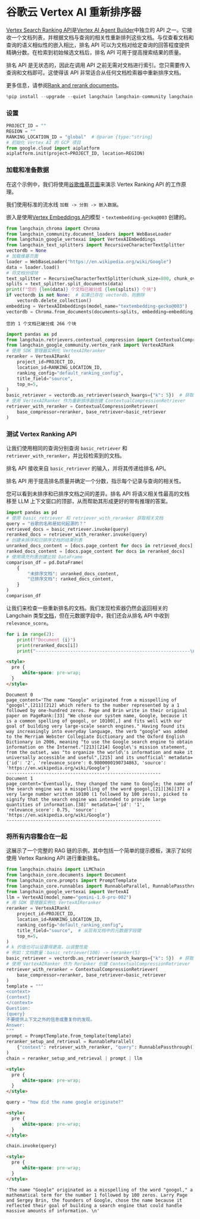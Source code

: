 # 谷歌云 Vertex AI 重新排序器

[Vertex Search Ranking API](https://cloud.google.com/generative-ai-app-builder/docs/ranking)是[Vertex AI Agent Builder](https://cloud.google.com/generative-ai-app-builder/docs/builder-apis)中独立的 API 之一。它接收一个文档列表，并根据文档与查询的相关性重新排列这些文档。与仅查看文档和查询的语义相似性的嵌入相比，排名 API 可以为文档对给定查询的回答程度提供精确分数。在检索到初始候选文档后，排名 API 可用于提高搜索结果的质量。

排名 API 是无状态的，因此在调用 API 之前无需对文档进行索引。您只需要传入查询和文档即可。这使得该 API 非常适合从任何文档检索器中重新排序文档。

更多信息，请参阅[Rank and rerank documents](https://cloud.google.com/generative-ai-app-builder/docs/ranking)。

```python
%pip install --upgrade --quiet langchain langchain-community langchain-google-community langchain-google-community[vertexaisearch] langchain-google-vertexai langchain-chroma langchain-text-splitters
```

### 设置

```python
PROJECT_ID = ""
REGION = ""
RANKING_LOCATION_ID = "global"  # @param {type:"string}
# 初始化 Vertex AI 的 GCP 项目
from google.cloud import aiplatform
aiplatform.init(project=PROJECT_ID, location=REGION)
```

### 加载和准备数据

在这个示例中，我们将使用[谷歌维基页面](https://en.wikipedia.org/wiki/Google)来演示 Vertex Ranking API 的工作原理。

我们使用标准的流水线 `加载 -> 分割 -> 嵌入数据`。

嵌入是使用[Vertex Embeddings API](https://cloud.google.com/vertex-ai/generative-ai/docs/embeddings/get-text-embeddings#supported_models)模型 - `textembedding-gecko@003` 创建的。

```python
from langchain_chroma import Chroma
from langchain_community.document_loaders import WebBaseLoader
from langchain_google_vertexai import VertexAIEmbeddings
from langchain_text_splitters import RecursiveCharacterTextSplitter
vectordb = None
# 加载维基页面
loader = WebBaseLoader("https://en.wikipedia.org/wiki/Google")
data = loader.load()
# 将文档分成块
text_splitter = RecursiveCharacterTextSplitter(chunk_size=800, chunk_overlap=5)
splits = text_splitter.split_documents(data)
print(f"您的 {len(data)} 个文档已被分成 {len(splits)} 个块")
if vectordb is not None:  # 如果已存在 vectordb，则删除
    vectordb.delete_collection()
embedding = VertexAIEmbeddings(model_name="textembedding-gecko@003")
vectordb = Chroma.from_documents(documents=splits, embedding=embedding)
```

```output
您的 1 个文档已被分成 266 个块
```

```python
import pandas as pd
from langchain.retrievers.contextual_compression import ContextualCompressionRetriever
from langchain_google_community.vertex_rank import VertexAIRank
# 使用 SDK 管理器实例化 VertexAIReranker
reranker = VertexAIRank(
    project_id=PROJECT_ID,
    location_id=RANKING_LOCATION_ID,
    ranking_config="default_ranking_config",
    title_field="source",
    top_n=5,
)
basic_retriever = vectordb.as_retriever(search_kwargs={"k": 5})  # 获取前 5 个文档
# 使用 VertexAIRanker 作为重新排序器创建 ContextualCompressionRetriever
retriever_with_reranker = ContextualCompressionRetriever(
    base_compressor=reranker, base_retriever=basic_retriever
)
```

### 测试 Vertex Ranking API

让我们使用相同的查询分别查询 `basic_retriever` 和 `retriever_with_reranker`，并比较检索到的文档。

排名 API 接收来自 `basic_retriever` 的输入，并将其传递给排名 API。

排名 API 用于提高排名质量并确定一个分数，指示每个记录与查询的相关性。

您可以看到未排序和已排序文档之间的差异。排名 API 将语义相关性最高的文档移至 LLM 上下文窗口的顶部，从而帮助其形成更好的带有推理的答案。

```python
import pandas as pd
# 使用 basic_retriever 和 retriever_with_reranker 获取相关文档
query = "谷歌的名称是如何起源的？"
retrieved_docs = basic_retriever.invoke(query)
reranked_docs = retriever_with_reranker.invoke(query)
# 创建未排序和已排序文档的结果列表
unranked_docs_content = [docs.page_content for docs in retrieved_docs]
ranked_docs_content = [docs.page_content for docs in reranked_docs]
# 使用填充列表创建比较 DataFrame
comparison_df = pd.DataFrame(
    {
        "未排序文档": unranked_docs_content,
        "已排序文档": ranked_docs_content,
    }
)
comparison_df
```

让我们来检查一些重新排名的文档。我们发现检索器仍然会返回相关的 Langchain 类型[文档](https://api.python.langchain.com/en/latest/documents/langchain_core.documents.base.Document.html)，但在元数据字段中，我们还会从排名 API 中收到 `relevance_score`。

```python
for i in range(2):
    print(f"Document {i}")
    print(reranked_docs[i])
    print("----------------------------------------------------------\n")
```

```html
<style>
  pre {
      white-space: pre-wrap;
  }
</style>
```

```output
Document 0
page_content='The name "Google" originated from a misspelling of "googol",[211][212] which refers to the number represented by a 1 followed by one-hundred zeros. Page and Brin write in their original paper on PageRank:[33] "We chose our system name, Google, because it is a common spelling of googol, or 10100[,] and fits well with our goal of building very large-scale search engines." Having found its way increasingly into everyday language, the verb "google" was added to the Merriam Webster Collegiate Dictionary and the Oxford English Dictionary in 2006, meaning "to use the Google search engine to obtain information on the Internet."[213][214] Google\'s mission statement, from the outset, was "to organize the world\'s information and make it universally accessible and useful",[215] and its unofficial' metadata={'id': '2', 'relevance_score': 0.9800000190734863, 'source': 'https://en.wikipedia.org/wiki/Google'}
----------------------------------------------------------
Document 1
page_content='Eventually, they changed the name to Google; the name of the search engine was a misspelling of the word googol,[21][36][37] a very large number written 10100 (1 followed by 100 zeros), picked to signify that the search engine was intended to provide large quantities of information.[38]' metadata={'id': '1', 'relevance_score': 0.75, 'source': 'https://en.wikipedia.org/wiki/Google'}
----------------------------------------------------------
```

### 将所有内容整合在一起

这展示了一个完整的 RAG 链的示例，其中包括一个简单的提示模板，演示了如何使用 Vertex Ranking API 进行重新排名。

```python
from langchain.chains import LLMChain
from langchain_core.documents import Document
from langchain_core.prompts import PromptTemplate
from langchain_core.runnables import RunnableParallel, RunnablePassthrough
from langchain_google_vertexai import VertexAI
llm = VertexAI(model_name="gemini-1.0-pro-002")
# 用 SDK 管理器实例化 VertexAIReranker
reranker = VertexAIRank(
    project_id=PROJECT_ID,
    location_id=RANKING_LOCATION_ID,
    ranking_config="default_ranking_config",
    title_field="source",  # 从现有文档中的元数据字段键
    top_n=5,
)
# k 的值也可以设置得更高，以调整性能
# 例如：文档数量：basic_retriever(100) -> reranker(5)
basic_retriever = vectordb.as_retriever(search_kwargs={"k": 5})  # 获取前 5 个文档
# 使用 VertexAIRanker 作为 Reranker 创建 ContextualCompressionRetriever
retriever_with_reranker = ContextualCompressionRetriever(
    base_compressor=reranker, base_retriever=basic_retriever
)
template = """
<context>
{context}
</context>
Question:
{query}
不要提供上下文之外的信息或重复你的发现。
Answer:
"""
prompt = PromptTemplate.from_template(template)
reranker_setup_and_retrieval = RunnableParallel(
    {"context": retriever_with_reranker, "query": RunnablePassthrough()}
)
chain = reranker_setup_and_retrieval | prompt | llm
```

```html
<style>
  pre {
      white-space: pre-wrap;
  }
</style>
```

```python
query = "how did the name google originate?"
```

```html
<style>
  pre {
      white-space: pre-wrap;
  }
</style>
```

```python
chain.invoke(query)
```

```html
<style>
  pre {
      white-space: pre-wrap;
  }
</style>
```

```output
'The name "Google" originated as a misspelling of the word "googol," a mathematical term for the number 1 followed by 100 zeros. Larry Page and Sergey Brin, the founders of Google, chose the name because it reflected their goal of building a search engine that could handle massive amounts of information. \n'
```